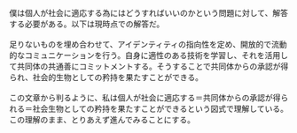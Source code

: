 僕は個人が社会に適応する為にはどうすればいいのかという問題に対して、解答する必要がある。以下は現時点での解答だ。<br>
<br>
足りないものを埋め合わせて、アイデンティティの指向性を定め、開放的で流動的なコミュニケーションを行う。自身に適性のある技術を学習し、それを活用して共同体の共通善にコミットメントする。そうすることで共同体からの承認が得られ、社会的生物としての矜持を果たすことができる。<br>
<br>
この文章から判るように、私は個人が社会に適応する＝共同体からの承認が得られる＝社会生物としての矜持を果たすことができるという図式で理解している。この理解のまま、とりあえず進んでみることにする。